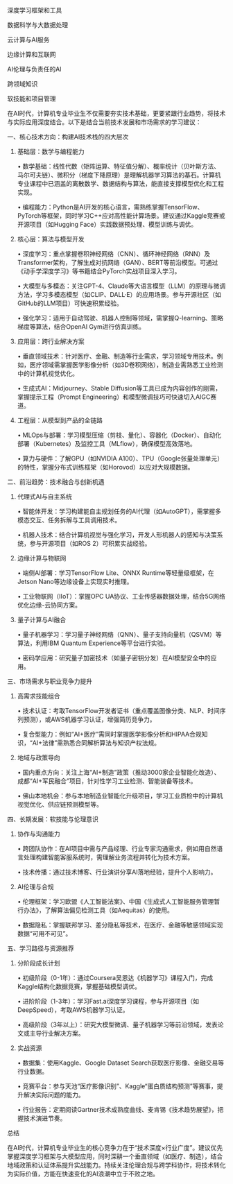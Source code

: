 深度学习框架和工具

数据科学与大数据处理

云计算与AI服务

边缘计算和互联网

AI伦理与负责任的AI

跨领域知识

软技能和项目管理

在AI时代，计算机专业毕业生不仅需要夯实技术基础，更要紧跟行业趋势，将技术与实际应用深度结合。以下是结合当前技术发展和市场需求的学习建议：

一、核心技术方向：构建AI技术栈的四大层次

1. 基础层：数学与编程能力

	•	数学基础：线性代数（矩阵运算、特征值分解）、概率统计（贝叶斯方法、马尔可夫链）、微积分（梯度下降原理）是理解机器学习算法的基石。计算机专业课程中已涵盖的离散数学、数据结构与算法，能直接支撑模型优化和工程实现。

	•	编程能力：Python是AI开发的核心语言，需熟练掌握TensorFlow、PyTorch等框架，同时学习C++应对高性能计算场景。建议通过Kaggle竞赛或开源项目（如Hugging Face）实践数据预处理、模型训练与调优。

2. 核心层：算法与模型开发

	•	深度学习：重点掌握卷积神经网络（CNN）、循环神经网络（RNN）及Transformer架构，了解生成对抗网络（GAN）、BERT等前沿模型。可通过《动手学深度学习》等书籍结合PyTorch实战项目深入学习。

	•	大模型与多模态：关注GPT-4、Claude等大语言模型（LLM）的原理与微调方法，学习多模态模型（如CLIP、DALL·E）的应用场景。参与开源社区（如GitHub的LLM项目）可快速积累经验。

	•	强化学习：适用于自动驾驶、机器人控制等领域，需掌握Q-learning、策略梯度等算法，结合OpenAI Gym进行仿真训练。

3. 应用层：跨行业解决方案

	•	垂直领域技术：针对医疗、金融、制造等行业需求，学习领域专用技术。例如，医疗领域需掌握医学影像分析（如3D卷积网络），制造业需熟悉工业检测中的计算机视觉优化。

	•	生成式AI：Midjourney、Stable Diffusion等工具已成为内容创作的刚需，掌握提示工程（Prompt Engineering）和模型微调技巧可快速切入AIGC赛道。

4. 工程层：从模型到产品的全链路

	•	MLOps与部署：学习模型压缩（剪枝、量化）、容器化（Docker）、自动化部署（Kubernetes）及监控工具（MLflow），确保模型高效落地。

	•	算力与硬件：了解GPU（如NVIDIA A100）、TPU（Google张量处理单元）的特性，掌握分布式训练框架（如Horovod）以应对大规模数据。

二、前沿趋势：技术融合与创新机遇

1. 代理式AI与自主系统

	•	智能体开发：学习构建能自主规划任务的AI代理（如AutoGPT），需掌握多模态交互、任务拆解与工具调用技术。

	•	机器人技术：结合计算机视觉与强化学习，开发人形机器人的感知与决策系统，参与开源项目（如ROS 2）可积累实战经验。

2. 边缘计算与物联网

	•	端侧AI部署：学习TensorFlow Lite、ONNX Runtime等轻量级框架，在Jetson Nano等边缘设备上实现实时推理。

	•	工业物联网（IIoT）：掌握OPC UA协议、工业传感器数据处理，结合5G网络优化边缘-云协同方案。

3. 量子计算与AI融合

	•	量子机器学习：学习量子神经网络（QNN）、量子支持向量机（QSVM）等算法，利用IBM Quantum Experience等平台进行实验。

	•	密码学应用：研究量子加密技术（如量子密钥分发）在AI模型安全中的应用。

三、市场需求与职业竞争力提升

1. 高需求技能组合

	•	技术认证：考取TensorFlow开发者证书（重点覆盖图像分类、NLP、时间序列预测），或AWS机器学习认证，增强简历竞争力。

	•	复合型能力：例如“AI+医疗”需同时掌握医学影像分析和HIPAA合规知识，“AI+法律”需熟悉合同解析算法与知识产权法规。

2. 地域与政策导向

	•	国内重点方向：关注上海“AI+制造”政策（推动3000家企业智能化改造）、成都“AI+军民融合”项目，针对性学习工业检测、智能装备等技术。

	•	佛山本地机会：参与本地制造业智能化升级项目，学习工业质检中的计算机视觉优化、供应链预测模型等。

四、长期发展：软技能与伦理意识

1. 协作与沟通能力

	•	跨团队协作：在AI项目中需与产品经理、行业专家沟通需求，例如用自然语言处理构建智能客服系统时，需理解业务流程并转化为技术方案。

	•	技术传播：通过技术博客、行业演讲分享AI落地经验，提升个人影响力。

2. AI伦理与合规

	•	伦理框架：学习欧盟《人工智能法案》、中国《生成式人工智能服务管理暂行办法》，了解算法偏见检测工具（如Aequitas）的使用。

	•	数据隐私：掌握联邦学习、差分隐私等技术，在医疗、金融等敏感领域实现数据“可用不可见”。

五、学习路径与资源推荐

1. 分阶段成长计划

	•	初级阶段（0-1年）：通过Coursera吴恩达《机器学习》课程入门，完成Kaggle结构化数据竞赛，掌握基础模型调优。

	•	进阶阶段（1-3年）：学习Fast.ai深度学习课程，参与开源项目（如DeepSpeed），考取AWS机器学习认证。

	•	高级阶段（3年以上）：研究大模型微调、量子机器学习等前沿领域，发表论文或主导行业解决方案。

2. 实战资源

	•	数据集：使用Kaggle、Google Dataset Search获取医疗影像、金融交易等行业数据。

	•	竞赛平台：参与天池“医疗影像识别”、Kaggle“蛋白质结构预测”等赛事，提升解决实际问题的能力。

	•	行业报告：定期阅读Gartner技术成熟度曲线、麦肯锡《技术趋势展望》，把握技术演进节奏。

总结

在AI时代，计算机专业毕业生的核心竞争力在于“技术深度×行业广度”。建议优先掌握深度学习框架与大模型应用，同时深耕一个垂直领域（如医疗、制造），结合地域政策和认证体系提升实战能力。持续关注伦理合规与跨学科协作，将技术转化为实际价值，方能在快速变化的AI浪潮中立于不败之地。



